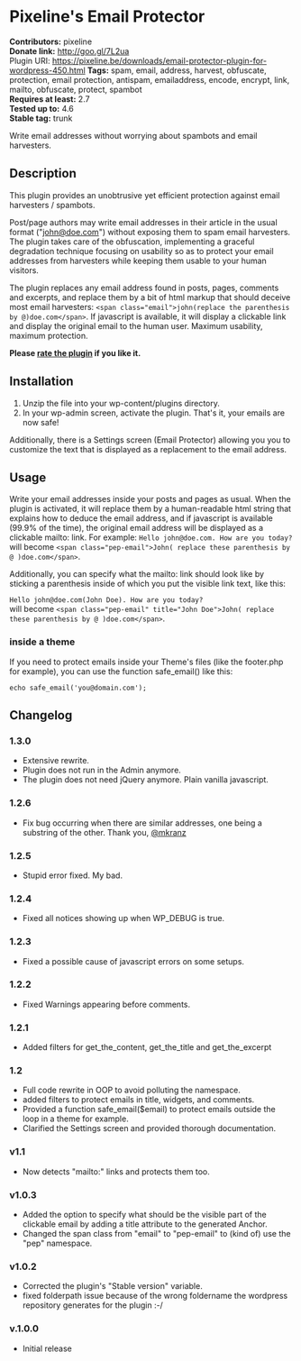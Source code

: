 # Pixeline's Email Protector 
**Contributors:** pixeline  
**Donate link:** http://goo.gl/7L2ua  
Plugin URI: https://pixeline.be/downloads/email-protector-plugin-for-wordpress-450.html
**Tags:** spam, email, address, harvest, obfuscate, protection, email protection, antispam, emailaddress, encode, encrypt, link, mailto, obfuscate, protect, spambot  
**Requires at least:** 2.7  
**Tested up to:** 4.6  
**Stable tag:** trunk  

Write email addresses without worrying about spambots and email harvesters.


## Description 

This plugin provides an unobtrusive yet efficient protection against email harvesters / spambots.

Post/page authors may write email addresses in their article in the usual format ("john@doe.com") without exposing them to spam email harvesters. The plugin takes care of the obfuscation, implementing a graceful degradation technique focusing on usability so as to protect your email addresses from harvesters while keeping them usable to your human visitors.

The plugin replaces any email address found in posts, pages, comments and excerpts, and replace them by a bit of html markup that should deceive most email harvesters: `<span class="email">john(replace the parenthesis by @)doe.com</span>`. 
If javascript is available, it will display a clickable link and display the original email to the human user. Maximum usability, maximum protection.

<strong>Please <a href="http://wordpress.org/extend/plugins/pixelines-email-protector/">rate the plugin</a> if you like it.</strong>


## Installation 

1. Unzip the file into your wp-content/plugins directory. 
2. In your wp-admin screen, activate the plugin. That's it, your emails are now safe!

Additionally, there is a Settings screen (Email Protector) allowing you  you to customize the text that is displayed as a replacement to the email address.


## Usage 

Write your email addresses inside your posts and pages as usual. When the plugin is activated, it will replace them by a human-readable html string that explains how to deduce the email address, and if javascript is available (99.9% of the time), the original email address will be displayed as a clickable mailto: link. For example: 
`Hello john@doe.com. How are you today?` 
will become 
`<span class="pep-email">John( replace these parenthesis by @ )doe.com</span>`.

Additionally, you can specify what the mailto: link should look like by sticking a parenthesis inside of which you put the visible link text, like this:

`Hello john@doe.com(John Doe). How are you today?`  
will become 
`<span class="pep-email" title="John Doe">John( replace these parenthesis by @ )doe.com</span>`.


### inside a theme 
If you need to protect emails inside your Theme's files (like the footer.php for example), you can use the function safe_email() like this:

` echo safe_email('you@domain.com'); `


## Changelog 


### 1.3.0 
- Extensive rewrite.
- Plugin does not run in the Admin anymore.
- The plugin does not need jQuery anymore. Plain vanilla javascript.


### 1.2.6 
- Fix bug occurring when there are similar addresses, one being a substring of the other. Thank you, [@mkranz](https://wordpress.org/support/profile/mkranz)


### 1.2.5 
- Stupid error fixed. My bad.


### 1.2.4 
- Fixed all notices showing up when WP_DEBUG is true.


### 1.2.3 
- Fixed a possible cause of javascript errors on some setups.


### 1.2.2 
- Fixed Warnings appearing before comments.


### 1.2.1 
- Added filters for get_the_content, get_the_title and get_the_excerpt


### 1.2 
- Full code rewrite in OOP to avoid polluting the namespace.
- added filters to protect emails in title, widgets, and comments.
- Provided a function safe_email($email) to protect emails outside the loop in a theme for example.
- Clarified the Settings screen and provided thorough documentation.


### v1.1 
- Now detects "mailto:" links and protects them too.


### v1.0.3 
- Added the option to specify what should be the visible part of the clickable email by adding a title attribute to the generated Anchor.
- Changed the span class from "email" to "pep-email" to (kind of) use the "pep" namespace.


### v1.0.2 
- Corrected the plugin's "Stable version" variable.
- fixed folderpath issue because of the wrong foldername the wordpress repository generates for the plugin :-/


### v.1.0.0 
- Initial release
